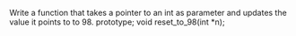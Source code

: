 Write a function that takes a pointer to an int as parameter and updates the value it points to to 98. prototype; void reset_to_98(int *n);
